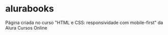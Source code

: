 # alurabooks
Página criada no curso "HTML e CSS: responsividade com mobile-first" da Alura Cursos Online
